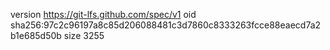 version https://git-lfs.github.com/spec/v1
oid sha256:97c2c96197a8c85d206088481c3d7860c8333263fcce88eaecd7a2b1e685d50b
size 3255
